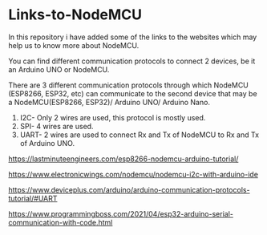 # Links-to-NodeMCU

In this repository i have added some of the links to the websites which may help us to know more about NodeMCU.

You can find different communication protocols to connect 2 devices, be it an Arduino UNO or NodeMCU.

There are 3 different communication protocols through which NodeMCU (ESP8266, ESP32, etc) can communicate to the second device that may be a NodeMCU(ESP8266, ESP32)/ Arduino UNO/ Arduino Nano.
1. I2C- Only 2 wires are used, this protocol is mostly used.
2. SPI- 4 wires are used.
3. UART- 2 wires are used to connect Rx and Tx of NodeMCU to Rx and Tx of Arduino UNO.

https://lastminuteengineers.com/esp8266-nodemcu-arduino-tutorial/

https://www.electronicwings.com/nodemcu/nodemcu-i2c-with-arduino-ide

https://www.deviceplus.com/arduino/arduino-communication-protocols-tutorial/#UART

https://www.programmingboss.com/2021/04/esp32-arduino-serial-communication-with-code.html
